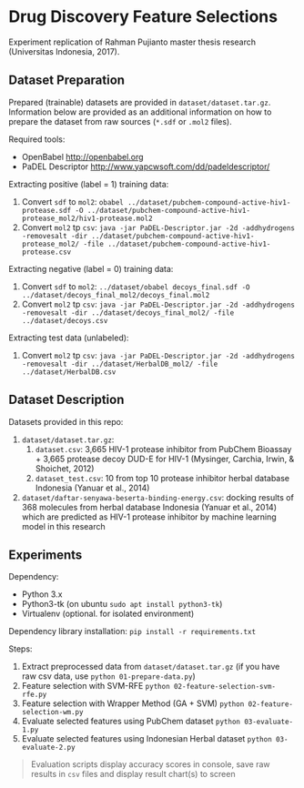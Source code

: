 # Drug Discovery Feature Selections

Experiment replication of Rahman Pujianto master thesis research (Universitas Indonesia, 2017).

## Dataset Preparation

Prepared (trainable) datasets are provided in `dataset/dataset.tar.gz`. Information below are provided as an additional information on how to prepare the dataset from raw sources (`*.sdf` or `.mol2` files).

Required tools:

* OpenBabel http://openbabel.org
* PaDEL Descriptor http://www.yapcwsoft.com/dd/padeldescriptor/

Extracting positive (label = 1) training data:

1. Convert `sdf` to `mol2`: `obabel ../dataset/pubchem-compound-active-hiv1-protease.sdf -O ../dataset/pubchem-compound-active-hiv1-protease_mol2/hiv1-protease.mol2`
1. Convert `mol2` tp `csv`: `java -jar PaDEL-Descriptor.jar -2d -addhydrogens -removesalt -dir ../dataset/pubchem-compound-active-hiv1-protease_mol2/ -file ../dataset/pubchem-compound-active-hiv1-protease.csv`

Extracting negative (label = 0) training data:

1. Convert `sdf` to `mol2`: `../dataset/obabel decoys_final.sdf -O ../dataset/decoys_final_mol2/decoys_final.mol2`
1. Convert `mol2` tp `csv`: `java -jar PaDEL-Descriptor.jar -2d -addhydrogens -removesalt -dir ../dataset/decoys_final_mol2/ -file ../dataset/decoys.csv`

Extracting test data (unlabeled):

1. Convert `mol2` tp `csv`: `java -jar PaDEL-Descriptor.jar -2d -addhydrogens -removesalt -dir ../dataset/HerbalDB_mol2/ -file ../dataset/HerbalDB.csv`

## Dataset Description

Datasets provided in this repo:

1. `dataset/dataset.tar.gz`: 
    1. `dataset.csv`: 3,665 HIV-1 protease inhibitor from PubChem Bioassay + 3,665 protease decoy DUD-E for HIV-1 (Mysinger, Carchia, Irwin, & Shoichet, 2012)
    1. `dataset_test.csv`: 10 from top 10 protease inhibitor herbal database Indonesia (Yanuar et al., 2014)
1. `dataset/daftar-senyawa-beserta-binding-energy.csv`: docking results of 368 molecules from herbal database Indonesia (Yanuar et al., 2014) which are predicted as HIV-1 protease inhibitor by machine learning model in this research

## Experiments

Dependency:

* Python 3.x
* Python3-tk (on ubuntu `sudo apt install python3-tk`)
* Virtualenv (optional. for isolated environment)

Dependency library installation: `pip install -r requirements.txt`

Steps:

1. Extract preprocessed data from `dataset/dataset.tar.gz` (if you have raw csv data, use `python 01-prepare-data.py`)
1. Feature selection with SVM-RFE `python 02-feature-selection-svm-rfe.py` 
1. Feature selection with Wrapper Method (GA + SVM) `python 02-feature-selection-wm.py`
1. Evaluate selected features using PubChem dataset `python 03-evaluate-1.py`
1. Evaluate selected features using Indonesian Herbal dataset `python 03-evaluate-2.py`

> Evaluation scripts display accuracy scores in console, save raw results in `csv` files and display result chart(s) to screen